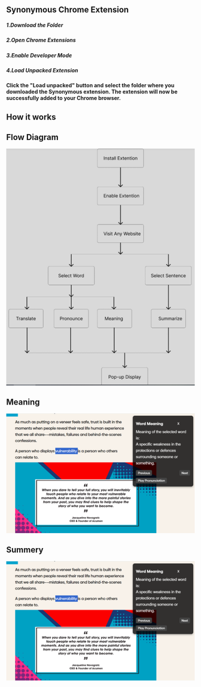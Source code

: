 ## Synonymous Chrome Extension
##### 1.Download the Folder
##### 2.Open Chrome Extensions
##### 3.Enable Developer Mode
##### 4.Load Unpacked Extension
#### Click the "Load unpacked" button and select the folder where you downloaded the Synonymous extension. The extension will now be successfully added to your Chrome browser.

## How it works
## Flow Diagram

![Screenshot of Synonymous Extension](https://github.com/Abhiyb/Chrome-extention/blob/main/crome%20extentin%20design.PNG)  

## Meaning
![Screenshot of Synonymous Extension](https://github.com/Abhiyb/Synonymous/blob/164eadc37e4300f36ad626bb94bb4e14583352af/Meaning.PNG)  
## Summery
![Screenshot of Synonymous Extension](https://github.com/Abhiyb/Synonymous/blob/164eadc37e4300f36ad626bb94bb4e14583352af/Meaning.PNG)  
